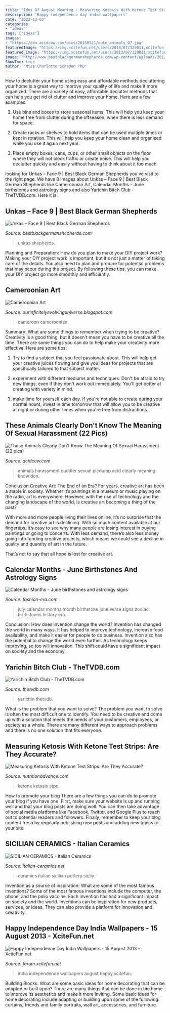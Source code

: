 ```yaml
---
title: "Ides Of August Meaning - Measuring Ketosis With Ketone Test Strips: Are They Accurate?"
description: "Happy independence day india wallpapers"
date: "2022-12-03"
categories:
- "ideas"
tags: ["ideas"]
images:
- "https://cdn.acidcow.com/pics/20150521/cute_animals_07.jpg"
featuredImage: "https://img.xcitefun.net/users/2013/07/329011,xcitefun-independence-day-wallpapers-india-4.jpg"
featured_image: "https://img.xcitefun.net/users/2013/07/329011,xcitefun-independence-day-wallpapers-india-4.jpg"
image: "http://www.bestblackgermanshepherds.com/wp-content/uploads/2012/05/Unkas-Face-9-660x1024.jpg"
ShowToc: true
author: "Miss Charlotte Schaden PhD"
---
```



How to declutter your home using easy and affordable methods
decluttering your home is a great way to improve your quality of life and make it more organized. There are a variety of easy, affordable declutter methods that can help you get rid of clutter and improve your home. Here are a few examples:
1. Use bins and boxes to store seasonal items. This will help you keep your home free from clutter during the offseason, when there is less demand for space.

2. Create racks or shelves to hold items that can be used multiple times or kept in rotation. This will help you keep your home clean and organized while you use it again next year.

3. Place empty boxes, cans, cups, or other small objects on the floor where they will not block traffic or create noise. This will help you declutter quickly and easily without having to think about it too much.


	

		
looking for Unkas – Face 9 | Best Black German Shepherds you've visit to the right page. We have 8 Images about Unkas – Face 9 | Best Black German Shepherds like Cameroonian Art, Calendar Months - June birthstones and astrology signs and also Yarichin Bitch Club - TheTVDB.com. Here it is:
		
    
## Unkas – Face 9 | Best Black German Shepherds

<img loading=lazy src="http://www.bestblackgermanshepherds.com/wp-content/uploads/2012/05/Unkas-Face-9-660x1024.jpg" onerror="this.onerror=null;this.src='https://tse2.mm.bing.net/th?id=OIP.4Q9dL5_Mq6OCM6qqLjfslwHaLf&amp;pid=15.1';" alt="Unkas – Face 9 | Best Black German Shepherds">

_Source: bestblackgermanshepherds.com_

>unkas shepherds. 

	

Planning and Preparation: How do you plan to make your DIY project work?
Making your DIY project work is important, but it's not just a matter of taking care of the details. You also need to plan and prepare for potential problems that may occur during the project. By following these tips, you can make your DIY project go more smoothly and efficiently.

    
## Cameroonian Art

<img loading=lazy src="https://2.bp.blogspot.com/-bHUf5-e73Ho/T2a4SWHSuDI/AAAAAAAAAIA/W6aVttVBy-4/s1600/scan0010.jpg" onerror="this.onerror=null;this.src='https://tse1.mm.bing.net/th?id=OIP.jhNe2fewf5WBgxQd__pOaQHaOR&amp;pid=15.1';" alt="Cameroonian Art">

_Source: ourinfinitelyevolvinguniverse.blogspot.com_

>cameroon cameroonian. 

	

Summary: What are some things to remember when trying to be creative?
Creativity is a good thing, but it doesn't mean you have to be creative all the time. There are some things you can do to help make your creativity more effective. Here are some tips:
1. Try to find a subject that you feel passionate about. This will help get your creative juices flowing and give you ideas for projects that are specifically tailored to that subject matter.

2. experiment with different mediums and techniques. Don't be afraid to try new things, even if they don't work out immediately. You'll get better at creating with variety in mind.

3. make time for yourself each day. If you're not able to create during your normal hours, invest in time tomorrow that will allow you to be creative at night or during other times when you're free from distractions.

    
## These Animals Clearly Don&#039;t Know The Meaning Of Sexual Harassment (22 Pics)

<img loading=lazy src="https://cdn.acidcow.com/pics/20150521/cute_animals_07.jpg" onerror="this.onerror=null;this.src='https://tse3.mm.bing.net/th?id=OIP.o8TroghJRu-udb2iFFRE5gHaJ3&amp;pid=15.1';" alt="These Animals Clearly Don&#039;t Know The Meaning Of Sexual Harassment (22 pics)">

_Source: acidcow.com_

>animals harassment cuddler sexual picdump acid clearly meaning know don. 

	

Conclusion
Creative Art: The End of an Era?
For years, creative art has been a staple in society. Whether it’s paintings in a museum or music playing on the radio, art is everywhere. However, with the rise of technology and the changing landscape of the world, is creative art becoming a thing of the past?

With more and more people living their lives online, it’s no surprise that the demand for creative art is declining. With so much content available at our fingertips, it’s easy to see why many people are losing interest in buying paintings or going to concerts. With less demand, there’s also less money going into funding creative projects, which means we could see a decline in quality and quantity of art in the future.

That’s not to say that all hope is lost for creative art.

    
## Calendar Months - June Birthstones And Astrology Signs

<img loading=lazy src="https://www.fashion-era.com/images/calendar/julypoem.jpg" onerror="this.onerror=null;this.src='https://tse2.mm.bing.net/th?id=OIP.sOWD16qoYPJZnltZOR_R_QHaLH&amp;pid=15.1';" alt="Calendar Months - June birthstones and astrology signs">

_Source: fashion-era.com_

>july calendar months month birthstone june verse signs zodiac birthstones history era. 

	

Conclusion: How does invention change the world?
Invention has changed the world in many ways. It has helped to improve technology, increase food availability, and make it easier for people to do business. Invention also has the potential to change the world even further. As technology keeps improving, so too will innovation. This shift could have a significant impact on society and the economy.

    
## Yarichin Bitch Club - TheTVDB.com

<img loading=lazy src="https://artworks.thetvdb.com/banners/posters/5b983f6e2e293_t.jpg" onerror="this.onerror=null;this.src='https://tse1.mm.bing.net/th?id=OIP.WpbTH2r7jTbxbBB4BzyX9wAAAA&amp;pid=15.1';" alt="Yarichin Bitch Club - TheTVDB.com">

_Source: thetvdb.com_

>yarichin thetvdb. 

	

What is the problem that you want to solve?
The problem you want to solve is often the most difficult one to identify. You need to be creative and come up with a solution that meets the needs of your customers, employees, or society as a whole. There are many different ways to approach problems and there is no one solution that fits everyone.

    
## Measuring Ketosis With Ketone Test Strips: Are They Accurate?

<img loading=lazy src="https://www.nutritionadvance.com/wp-content/uploads/2017/10/measuring-ketosis-with-ketone-strips-.jpg" onerror="this.onerror=null;this.src='https://tse3.mm.bing.net/th?id=OIP.lCgs-tnaOInA7R6grnqOCgHaE8&amp;pid=15.1';" alt="Measuring Ketosis With Ketone Test Strips: Are They Accurate?">

_Source: nutritionadvance.com_

>ketone ketosis stpo. 

	

How to promote your blog
There are a few things you can do to promote your blog if you have one. First, make sure your website is up and running well and that your blog posts are doing well. You can then take advantage of social media platforms like Facebook, Twitter, and Google Plus to reach out to potential readers and followers. Finally, remember to keep your blog content fresh by regularly publishing new posts and adding new topics to your site.

    
## SICILIAN CERAMICS - Italian Ceramics

<img loading=lazy src="http://www.italian-ceramics.net/wp-content/uploads/2015/08/11222725_122837501386605_4483514345531271242_o.jpg" onerror="this.onerror=null;this.src='https://tse3.mm.bing.net/th?id=OIP.5Bs32NAGavjSgBxfxVTetQHaFj&amp;pid=15.1';" alt="SICILIAN CERAMICS - Italian Ceramics">

_Source: italian-ceramics.net_

>ceramics italian sicilian pottery sicily. 

	

Invention as a source of inspiration: What are some of the most famous inventions?
Some of the most famous inventions include the computer, the phone, and the polio vaccine. Each invention has had a significant impact on society and the world. Inventions can be inspiration for new products, services, or ideas. They can also provide a platform for innovation and creativity.

    
## Happy Independence Day India Wallpapers - 15 August 2013 - XciteFun.net

<img loading=lazy src="https://img.xcitefun.net/users/2013/07/329011,xcitefun-independence-day-wallpapers-india-4.jpg" onerror="this.onerror=null;this.src='https://tse4.mm.bing.net/th?id=OIP.xcSBecR-ur8cr7iy_Zis7gHaFk&amp;pid=15.1';" alt="Happy Independence Day India Wallpapers - 15 August 2013 - XciteFun.net">

_Source: forum.xcitefun.net_

>india independence wallpapers august happy xcitefun. 

	

Building Blocks: What are some basic ideas for home decorating that can be adapted or built upon?
There are many things that can be done in the home to improve its aesthetics and make it more inviting. Some basic ideas for home decorating include adapting or building upon some of the following: curtains, friends and family portraits, wall art, accessories, and furniture.

